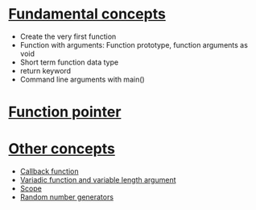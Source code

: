# [Fundamental concepts](Fundamental%20concepts.md)
* Create the very first function
* Function with arguments: Function prototype, function arguments as void
* Short term function data type
* return keyword
* Command line arguments with main()
# [Function pointer](https://github.com/TranPhucVinh/C/blob/master/Physical%20layer/Memory/Pointer/Function%20pointer.md)

# [Other concepts](Other%20concepts.md)
* [Callback function](Callback%20function.md)
* [Variadic function and variable length argument](Variadic%20function.md)
* [Scope](Scope.md)
* [Random number generators](Random%20number.md)
